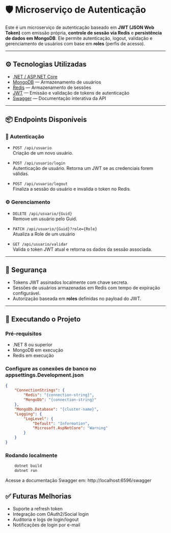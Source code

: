 # 🛡️ Microserviço de Autenticação

Este é um microserviço de autenticação baseado em **JWT (JSON Web Token)** com emissão própria, **controle de sessão via Redis** e **persistência de dados em MongoDB**. Ele permite autenticação, logout, validação e gerenciamento de usuários com base em **roles** (perfis de acesso).

---

## ⚙️ Tecnologias Utilizadas

- [.NET / ASP.NET Core](https://dotnet.microsoft.com/)
- [MongoDB](https://www.mongodb.com/) — Armazenamento de usuários
- [Redis](https://redis.io/) — Armazenamento de sessões
- [JWT](https://jwt.io/) — Emissão e validação de tokens de autenticação
- [Swagger](https://swagger.io/tools/swagger-ui/) — Documentação interativa da API

---

## 📦 Endpoints Disponíveis

### 🔐 Autenticação

- `POST /api/usuario`  
  Criação de um novo usuário.

- `POST /api/usuario/login`  
  Autenticação de usuário. Retorna um JWT se as credenciais forem válidas.

- `POST /api/usuario/logout`  
  Finaliza a sessão do usuário e invalida o token no Redis.

### ⚙️ Gerenciamento

- `DELETE /api/usuario/{Guid}`  
  Remove um usuário pelo Guid.

- `PATCH /api/usuario/{Guid}?role={Role}`  
  Atualiza a Role de um usuário

- `GET /api/usuario/validar`  
  Valida o token JWT atual e retorna os dados da sessão associada.

---

## 🔐 Segurança

- Tokens JWT assinados localmente com chave secreta.
- Sessões de usuários armazenadas em Redis com tempo de expiração configurável.
- Autorização baseada em **roles** definidas no payload do JWT.

---

## 🧪 Executando o Projeto
### Pré-requisitos
- .NET 8 ou superior
- MongoDB em execução
- Redis em execução

### Configure as conexões de banco no appsettings.Development.json 
```json
{
    "ConnectionStrings": {
        "Redis": "{connection-string}",
        "MongoDb": "{connection-string}"
    },
    "MongoDb.Database": "{cluster-name}",
    "Logging": {
        "LogLevel": {
            "Default": "Information",
            "Microsoft.AspNetCore": "Warning"
        }
    }
}
```

### Rodando localmente
```sh
    dotnet build
    dotnet run
```

Acesse a documentação Swagger em: http://localhost:6596/swagger

## ✅ Futuras Melhorias
- Suporte a refresh token
- Integração com OAuth2/Social login
- Auditoria e logs de login/logout
- Notificações de login por e-mail
